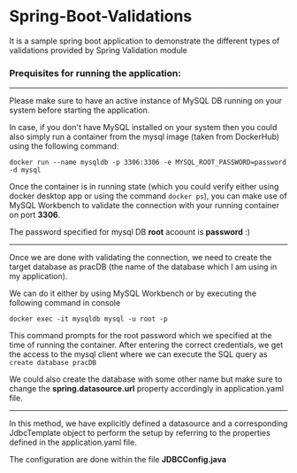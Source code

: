 # Spring-Boot-Validations
It is a sample spring boot application to demonstrate the different types of validations provided by Spring Validation module

### Prequisites for running the application:

---
Please make sure to have an active instance of MySQL DB running on your system before starting the application.

In case, if you don't have MySQL installed on your system then you could also simply run a container from the mysql image (taken from DockerHub) using the following command:

```docker run --name mysqldb -p 3306:3306 -e MYSQL_ROOT_PASSWORD=password -d mysql```

Once the container is in running state (which you could verify either using docker desktop app or using the command ```docker ps```), you can make use of MySQL Workbench to validate the connection with your running container on port **3306**.

The password specified for mysql DB **root** acoount is **password** :)

---
Once we are done with validating the connection, we need to create the target database as pracDB (the name of the database which I am using in my application).

We can do it either by using MySQL Workbench or by executing the following command in console

```docker exec -it mysqldb mysql -u root -p```

This command prompts for the root password which we specified at the time of running the container. After entering the correct credentials, we get the access to the mysql client where we can execute the SQL query as ```create database pracDB```

We could also create the database with some other name but make sure to change the **spring.datasource.url** property accordingly in application.yaml file.

---
In this method, we have explicitly defined a datasource and a corresponding JdbcTemplate object to perform the setup by referring to the properties defined in the application.yaml file.

The configuration are done within the file **JDBCConfig.java**


